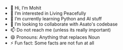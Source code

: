 - 👋 Hi, I’m Mohit
- 👀 I’m interested in Living Peacefully
- 🌱 I’m currently learning Python and AI stuff
- 💞️ I’m looking to collaborate with Asato's codebase
- 📫 Do not reach me (unless its really important)
- 😄 Pronouns: Anything that replaces Noun
- ⚡ Fun fact: Some facts are not fun at all

<!---
mohit-asato/mohit-asato is a ✨ special ✨ repository because its `README.md` (this file) appears on your GitHub profile.
You can click the Preview link to take a look at your changes.
--->
